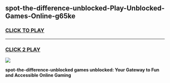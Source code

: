 
## spot-the-difference-unblocked-Play-Unblocked-Games-Online-g65ke
<h3>
<a href="https://premium76.site?title=spot-the-difference-unblocked&ref=25A">CLICK TO PLAY</a></h3>
<hr>

<h3>
<a href="https://premium76.site?title=spot-the-difference-unblocked&ref=25A">CLICK 2 PLAY</a>
  
</h3>

<a href="https://premium76.site?title=spot-the-difference-unblocked&ref=25A"><img src="https://clearcache.store/games.png"></a>


**spot-the-difference-unblocked games unblocked: Your Gateway to Fun and Accessible Online Gaming**
